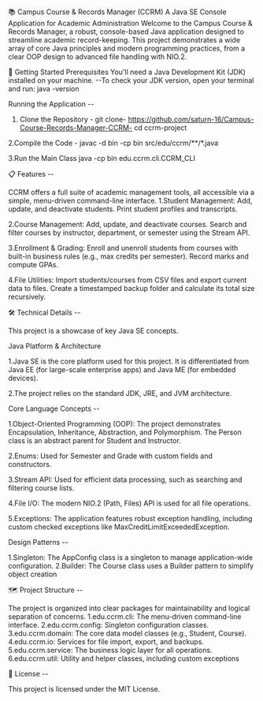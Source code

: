 📚 Campus Course & Records Manager (CCRM)
A Java SE Console Application for Academic Administration
Welcome to the Campus Course & Records Manager, a robust, console-based Java application designed to streamline academic record-keeping. This project demonstrates a wide array of core Java principles and modern programming practices, from a clear OOP design to advanced file handling with NIO.2.

🚀 Getting Started
Prerequisites
You'll need a Java Development Kit (JDK) installed on your machine.
  --To check your JDK version, open your terminal and run: java -version

Running the Application --

1. Clone the Repository - 
git clone- https://github.com/saturn-16/Campus-Course-Records-Manager-CCRM-
cd ccrm-project

2.Compile the Code - 
javac -d bin -cp bin src/edu/ccrm/**/*.java

3.Run the Main Class
java -cp bin edu.ccrm.cli.CCRM_CLI

📋 Features --

CCRM offers a full suite of academic management tools, all accessible via a simple, menu-driven command-line interface.
1.Student Management: Add, update, and deactivate students. Print student profiles and transcripts.

2.Course Management: Add, update, and deactivate courses. Search and filter courses by instructor, department, or semester using the Stream API.

3.Enrollment & Grading: Enroll and unenroll students from courses with built-in business rules (e.g., max credits per semester). Record marks and compute GPAs.

4.File Utilities: Import students/courses from CSV files and export current data to files. Create a timestamped backup folder and calculate its total size recursively.

🛠️ Technical Details --

This project is a showcase of key Java SE concepts.

Java Platform & Architecture

1.Java SE is the core platform used for this project. It is differentiated from Java EE (for large-scale enterprise apps) and Java ME (for embedded devices).

2.The project relies on the standard JDK, JRE, and JVM architecture.


Core Language Concepts --

1.Object-Oriented Programming (OOP): The project demonstrates Encapsulation, Inheritance, Abstraction, and Polymorphism. The Person class is an abstract parent for Student and Instructor.

2.Enums: Used for Semester and Grade with custom fields and constructors.

3.Stream API: Used for efficient data processing, such as searching and filtering course lists.

4.File I/O: The modern NIO.2 (Path, Files) API is used for all file operations.

5.Exceptions: The application features robust exception handling, including custom checked exceptions like MaxCreditLimitExceededException.

Design Patterns -- 

1.Singleton: The AppConfig class is a singleton to manage application-wide configuration.
2.Builder: The Course class uses a Builder pattern to simplify object creation

🗺️ Project Structure --

The project is organized into clear packages for maintainability and logical separation of concerns.
1.edu.ccrm.cli: The menu-driven command-line interface.
2.edu.ccrm.config: Singleton configuration classes.
3.edu.ccrm.domain: The core data model classes (e.g., Student, Course).
4.edu.ccrm.io: Services for file import, export, and backups.
5.edu.ccrm.service: The business logic layer for all operations.
6.edu.ccrm.util: Utility and helper classes, including custom exceptions

📝 License --

This project is licensed under the MIT License.
